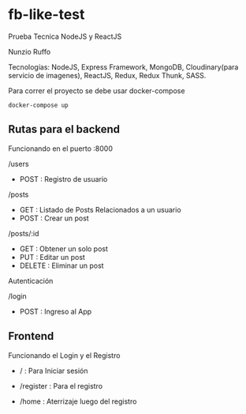# fb-like-test


Prueba Tecnica NodeJS y ReactJS

Nunzio Ruffo

Tecnologías: NodeJS, Express Framework, MongoDB, Cloudinary(para servicio de imagenes), ReactJS, Redux,
Redux Thunk, SASS.

Para correr el proyecto se debe usar docker-compose

`docker-compose up`

## Rutas para el backend
Funcionando en el puerto :8000

/users
- POST : Registro de usuario

/posts
- GET       : Listado de Posts Relacionados a un usuario
- POST      : Crear un post

/posts/:id
- GET       : Obtener un solo post
- PUT       : Editar un post
- DELETE    : Eliminar un post

Autenticación

/login 
- POST : Ingreso al App


## Frontend 
Funcionando el Login y el Registro

- /  : Para Iniciar sesión

- /register   : Para el registro

- /home       : Aterrizaje luego del registro
